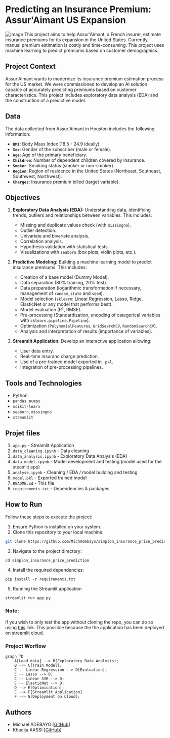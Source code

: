 # Predicting an Insurance Premium: Assur'Aimant US Expansion
![image](asset/insurance-policy.jpg)
This project aims to help Assur'Aimant, a French insurer, estimate insurance premiums for its expansion in the United States. Currently, manual premium estimation is costly and time-consuming. This project uses machine learning to predict premiums based on customer demographics.

## Project Context

Assur'Aimant wants to modernize its insurance premium estimation process for the US market. We were commissioned to develop an AI solution capable of accurately predicting premiums based on customer characteristics. This project includes exploratory data analysis (EDA) and the construction of a predictive model.

## Data

The data collected from Assur'Aimant in Houston includes the following information:

- **`BMI`**: Body Mass Index (18.5 - 24.9 ideally).
- **`Sex`**: Gender of the subscriber (male or female).
- **`Age`**: Age of the primary beneficiary.
- **`Children`**: Number of dependent children covered by insurance.
- **`Smoker`**:  Smoking status (smoker or non-smoker).
- **`Region`**: Region of residence in the United States (Northeast, Southeast, Southwest, Northwest).
- **`Charges`**: Insurance premium billed (target variable).


## Objectives

1. **Exploratory Data Analysis (EDA):** Understanding data, identifying trends, outliers and relationships between variables. This includes:

    - Missing and duplicate values ​​check (with `missingno`).
    - Outlier detection.
    - Univariate and bivariate analysis.
    - Correlation analysis.
    - Hypothesis validation with statistical tests.
    - Visualizations with `seaborn` (box plots, violin plots, etc.).

2. **Predictive Modeling:**  Building a machine learning model to predict insurance premiums. This includes:

    - Creation of a base model (Dummy Model).
    - Data separation (80% training, 20% test).
    - Data preparation (logarithmic transformation if necessary, management of `random_state` and `seed`).
    - Model selection (`sklearn`: Linear Regression, Lasso, Ridge, ElasticNet or any model that performs best).
    - Model evaluation (R², RMSE).
    - Pre-processing (Standardization, encoding of categorical variables with `sklearn.pipeline.Pipeline`).
    - Optimization (`PolynomialFeatures`, `GridSearchCV`, `RandomSearchCV`).
    - Analysis and interpretation of results (importance of variables).

3. **Streamlit Application:** Develop an interactive application allowing:

    - User data entry.
    - Real-time insuranc charge prediction.
    - Use of a pre-trained model exported in `.pkl`.
    - Integration of pre-processing pipelines.

## Tools and Technologies

- Python
- `pandas`, `numpy`
- `scikit-learn`
- `seaborn`, `missingno`
- `streamlit`


## Projet files

1. `app.py` - Streamlit Application 
2. `data_cleaning.ipynb` - Data cleaning  
3. `data_analysis.ipynb` - Exploratory Data Analysis (EDA) 
4. `data_model.ipynb` - Model development and testing (model used for the steamlit app) 
5. `analyse.ipynb` - Cleaning / EDA / model building and testing 
6. `model.pkl` -  Exported trained model 
7. `README.md` - This file 
8. `requirements.txt` - Dependencies & packages 

## How to Run
Follow these steps to execute the project:

1. Ensure Python is installed on your system.
2. Clone this repository to your local machine:

```bash
git clone https://github.com/MichAdebayo/simplon_insurance_price_prediction.git
```
3. Navigate to the project directory:
```
cd simplon_insurance_price_prediction
```
4. Install the required dependencies:
```
pip install -r requirements.txt
```

5.  Running the Streamlit application

```bash
streamlit run app.py
```
### Note:
 If you wish to only test the app without cloning the repo, you can do so using [this](https://real-time-insurance-prediction.streamlit.app/) link. This possible because the the application has been deployed on streamlit cloud.

### Project Worflow

```mermaid
graph TD
    A[Load data] --> B(Exploratory Data Analysis);
    B --> C{Train Model};
    C -- Linear Regression --> D[Evaluation];
    C -- Lasso --> D;
    C -- Linear SVR --> D;
    C -- ElasticNet --> D;
    D --> E[Optimisation];
    E --> F[Streamlit Application]
    F --> G[Deployment on Cloud];
```

## Authors

* Michael ADEBAYO [[GitHub](https://github.com/MichAdebayo)]
* Khadija AASSI [[GitHub](https://github.com/Khadaassi)]